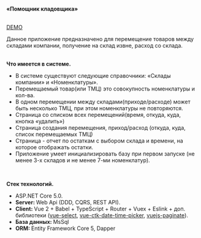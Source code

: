 <b>«Помощник кладовщика»</b><br><br>

<a target="_blank" href="http://sa2.eddcher.ru/">DEMO</a>

Данное приложение предназначено для перемещение товаров между складами компании, получение на склад извне, расход со склада. <br><br>
<p class="card-subtitle mb-1">
  <b>Что имеется в системе.</b>
</p>
<ul>
  <li>В системе существуют следующие справочники: «Склады компании» и «Номенклатуры».</li>
  <li>Перемещаемый товар(или ТМЦ) это совокупность номенклатуры и кол-ва.</li>
  <li>В одном перемещении между складами(приходе/расходе) может быть несколько ТМЦ, при этом номенклатуры не повторяются.</li>
  <li>Страница со списком всех перемещений(время, откуда, куда, кнопка «удалить»)</li>
  <li>Страница создания перемещения, приход/расход (откуда, куда, список перемещаемых ТМЦ)</li>
  <li>Страница - отчет по остаткам с выбором склада и времени, на которое отображать остатки.</li>
  <li>Приложение умеет инициализировать базу при первом запуске (не менее 3-х складов и не менее 7-ми номенклатур).</li>
</ul>

<br>

<p class="card-subtitle mb-1">
  <b>Стек технологий.</b>
</p>
<ul>
  <li>ASP.NET Core 5.0.</li>
  <li><b>Server: </b> Web Api (DDD, CQRS, REST API).</li>
  <li><b>Client: </b> Vue 2 + Babel + TypeScript + Router + Vuex + Eslink + доп. библиотеки
    (<a target="_blank" href="https://github.com/sagalbot/vue-select">vue-select</a>, 
    <a target="_blank" href="https://github.com/chronotruck/vue-ctk-date-time-picker">vue-ctk-date-time-picker</a>,
    <a target="_blank" href="https://github.com/lokyoung/vuejs-paginate">vuejs-paginate</a>).
  </li>
  <li><b>База данных: </b> MsSql</li>
  <li><b>ORM: </b> Entity Framework Core 5, Dapper</li>
</ul>
